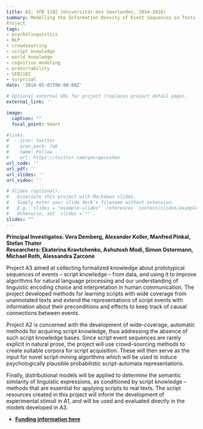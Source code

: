 ```yaml
---
title: A3, SFB 1102 (Universität des Saarlandes, 2014-2018)
summary: Modelling the Information Density of Event Sequences in Texts
Project
tags:
- psycholinguistics
- NLP
- crowdsourcing
- script knowledge
- world knowledge
- cognitive modeling
- predictability
- SFB1102
- surprisal
date: '2014-01-01T00:00:00Z'

# Optional external URL for project (replaces project detail page).
external_link: ''

image:
  caption: ""
  focal_point: Smart

#links:
#  - icon: twitter
#    icon_pack: fab
#    name: Follow
#    url: https://twitter.com/georgecushen
url_code: ''
url_pdf: ''
url_slides: ''
url_video: ''

# Slides (optional).
#   Associate this project with Markdown slides.
#   Simply enter your slide deck's filename without extension.
#   E.g. `slides = "example-slides"` references `content/slides/example-slides.md`.
#   Otherwise, set `slides = ""`.
slides: ""
---
```


<p><b>Principal Investigatos: Vera Demberg, Alexander Koller, Manfred Pinkal, Stefan Thater<br clear="none">
Researchers: Ekaterina Kravtchenko, Ashutosh Modi, Simon Ostermann, Michael Roth, Alessandra Zarcone</b></p>

<p>Project A3 aimed at collecting formalized knowledge about prototypical sequences of events – script knowledge – from data, and using it to improve algorithms for natural language processing and our understanding of linguistic encoding choice and interpretation in human communication. The project developed methods for learning scripts with wide coverage from unannotated texts and extend the representations of script events with information about their preconditions and effects to keep track of causal connections between events.</p>

<p>Project A2 is concerned with the development of wide-coverage, automatic methods for acquiring script knowledge, thus addressing the absence of such script knowledge bases. Since script event sequences are rarely explicit in natural prose, the project will use crowd-sourcing methods to create suitable corpora for script acquisition. These will then serve as the input for novel script-mining algorithms which will be used to induce psychologically plausible probabilistic script-automata representations.</p>

<p>

Finally, distributional models will be applied to determine the semantic similarity of linguistic expressions, as conditioned by script knowledge – methods that are essential for applying scripts to real texts. The script resources created in this project will inform the development of experimental stimuli in A1, and will be used and evaluated directly in the models developed in A3.</p>

- <b><a href="https://gepris.dfg.de/gepris/projekt/256240099" shape="rect">Funding information here</a></b>